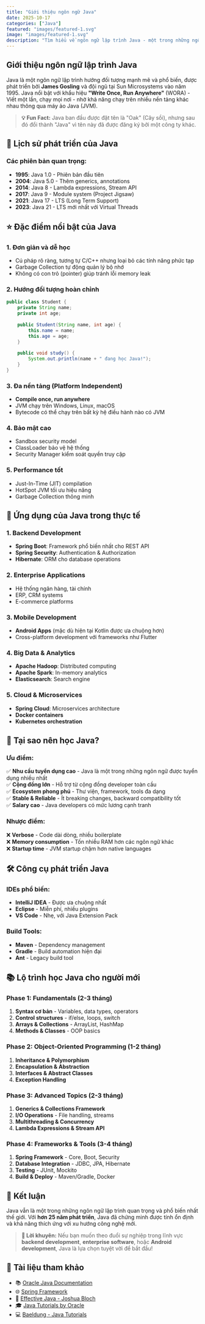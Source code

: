 ```yaml
---
title: "Giới thiệu ngôn ngữ Java"
date: 2025-10-17
categories: ["Java"]
featured: "images/featured-1.svg"
image: "images/featured-1.svg"
description: "Tìm hiểu về ngôn ngữ lập trình Java - một trong những ngôn ngữ phổ biến nhất thế giới với khả năng đa nền tảng và hướng đối tượng mạnh mẽ."
---
```


## Giới thiệu ngôn ngữ lập trình Java

Java là một ngôn ngữ lập trình hướng đối tượng mạnh mẽ và phổ biến, được phát triển bởi **James Gosling** và đội ngũ tại Sun Microsystems vào năm 1995. Java nổi bật với khẩu hiệu **"Write Once, Run Anywhere"** (WORA) - Viết một lần, chạy mọi nơi - nhờ khả năng chạy trên nhiều nền tảng khác nhau thông qua máy ảo Java (JVM).

> **💡 Fun Fact:** Java ban đầu được đặt tên là "Oak" (Cây sồi), nhưng sau đó đổi thành "Java" vì tên này đã được đăng ký bởi một công ty khác.

## 🚀 Lịch sử phát triển của Java

### Các phiên bản quan trọng:
- **1995**: Java 1.0 - Phiên bản đầu tiên
- **2004**: Java 5.0 - Thêm generics, annotations
- **2014**: Java 8 - Lambda expressions, Stream API
- **2017**: Java 9 - Module system (Project Jigsaw)
- **2021**: Java 17 - LTS (Long Term Support)
- **2023**: Java 21 - LTS mới nhất với Virtual Threads

## ⭐ Đặc điểm nổi bật của Java

### 1. **Đơn giản và dễ học**
- Cú pháp rõ ràng, tương tự C/C++ nhưng loại bỏ các tính năng phức tạp
- Garbage Collection tự động quản lý bộ nhớ
- Không có con trỏ (pointer) giúp tránh lỗi memory leak

### 2. **Hướng đối tượng hoàn chỉnh**
```java
public class Student {
    private String name;
    private int age;
    
    public Student(String name, int age) {
        this.name = name;
        this.age = age;
    }
    
    public void study() {
        System.out.println(name + " đang học Java!");
    }
}
```

### 3. **Đa nền tảng (Platform Independent)**
- **Compile once, run anywhere**
- JVM chạy trên Windows, Linux, macOS
- Bytecode có thể chạy trên bất kỳ hệ điều hành nào có JVM

### 4. **Bảo mật cao**
- Sandbox security model
- ClassLoader bảo vệ hệ thống
- Security Manager kiểm soát quyền truy cập

### 5. **Performance tốt**
- Just-In-Time (JIT) compilation
- HotSpot JVM tối ưu hiệu năng
- Garbage Collection thông minh

## 🎯 Ứng dụng của Java trong thực tế

### 1. **Backend Development**
- **Spring Boot**: Framework phổ biến nhất cho REST API
- **Spring Security**: Authentication & Authorization
- **Hibernate**: ORM cho database operations

### 2. **Enterprise Applications**
- Hệ thống ngân hàng, tài chính
- ERP, CRM systems
- E-commerce platforms

### 3. **Mobile Development**
- **Android Apps** (mặc dù hiện tại Kotlin được ưa chuộng hơn)
- Cross-platform development với frameworks như Flutter

### 4. **Big Data & Analytics**
- **Apache Hadoop**: Distributed computing
- **Apache Spark**: In-memory analytics
- **Elasticsearch**: Search engine

### 5. **Cloud & Microservices**
- **Spring Cloud**: Microservices architecture
- **Docker containers**
- **Kubernetes orchestration**

## 💼 Tại sao nên học Java?

### **Ưu điểm:**
✅ **Nhu cầu tuyển dụng cao** - Java là một trong những ngôn ngữ được tuyển dụng nhiều nhất  
✅ **Cộng đồng lớn** - Hỗ trợ từ cộng đồng developer toàn cầu  
✅ **Ecosystem phong phú** - Thư viện, framework, tools đa dạng  
✅ **Stable & Reliable** - Ít breaking changes, backward compatibility tốt  
✅ **Salary cao** - Java developers có mức lương cạnh tranh  

### **Nhược điểm:**
❌ **Verbose** - Code dài dòng, nhiều boilerplate  
❌ **Memory consumption** - Tốn nhiều RAM hơn các ngôn ngữ khác  
❌ **Startup time** - JVM startup chậm hơn native languages  

## 🛠️ Công cụ phát triển Java

### **IDEs phổ biến:**
- **IntelliJ IDEA** - Được ưa chuộng nhất
- **Eclipse** - Miễn phí, nhiều plugins
- **VS Code** - Nhẹ, với Java Extension Pack

### **Build Tools:**
- **Maven** - Dependency management
- **Gradle** - Build automation hiện đại
- **Ant** - Legacy build tool

## 📚 Lộ trình học Java cho người mới

### **Phase 1: Fundamentals (2-3 tháng)**
1. **Syntax cơ bản** - Variables, data types, operators
2. **Control structures** - if/else, loops, switch
3. **Arrays & Collections** - ArrayList, HashMap
4. **Methods & Classes** - OOP basics

### **Phase 2: Object-Oriented Programming (1-2 tháng)**
1. **Inheritance & Polymorphism**
2. **Encapsulation & Abstraction**
3. **Interfaces & Abstract Classes**
4. **Exception Handling**

### **Phase 3: Advanced Topics (2-3 tháng)**
1. **Generics & Collections Framework**
2. **I/O Operations** - File handling, streams
3. **Multithreading & Concurrency**
4. **Lambda Expressions & Stream API**

### **Phase 4: Frameworks & Tools (3-4 tháng)**
1. **Spring Framework** - Core, Boot, Security
2. **Database Integration** - JDBC, JPA, Hibernate
3. **Testing** - JUnit, Mockito
4. **Build & Deploy** - Maven/Gradle, Docker

## 🎯 Kết luận

Java vẫn là một trong những ngôn ngữ lập trình quan trọng và phổ biến nhất thế giới. Với **hơn 25 năm phát triển**, Java đã chứng minh được tính ổn định và khả năng thích ứng với xu hướng công nghệ mới.

> **🚀 Lời khuyên:** Nếu bạn muốn theo đuổi sự nghiệp trong lĩnh vực **backend development**, **enterprise software**, hoặc **Android development**, Java là lựa chọn tuyệt vời để bắt đầu!

## 📖 Tài liệu tham khảo

- 📚 [Oracle Java Documentation](https://docs.oracle.com/javase/)
- 🌐 [Spring Framework](https://spring.io/)
- 📖 [Effective Java - Joshua Bloch](https://www.amazon.com/Effective-Java-3rd-Joshua-Bloch/dp/0134685997)
- 🎓 [Java Tutorials by Oracle](https://docs.oracle.com/javase/tutorial/)
- 💻 [Baeldung - Java Tutorials](https://www.baeldung.com/)
